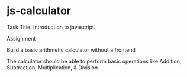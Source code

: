 # js-calculator


Task Title: Introduction to javascript.

Assignment

Build a basic arithmetic calculator without a frontend

 The calculator should be able to perform basic operations like Addition, Subtraction, Multiplication, & Division

 

